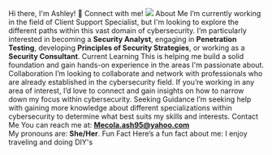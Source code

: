  Hi there, I'm Ashley! 👋
Connect with me!
<a href="https://linkedin.com"><img src="https://img.shields.io/badge/-LinkedIn-0072b1?style=for-the-badge&logo=linkedin&logoColor=white" /></a>
 About Me
I’m currently working in the field of Client Support Specialist, but I'm looking to explore the different paths within this vast domain of cybersecurity.  I’m particularly interested in becoming a **Security Analyst**, engaging in **Penetration Testing**, developing **Principles of Security Strategies**, or working as a **Security Consultant**.
Current Learning
This is helping me build a solid foundation and gain hands-on experience in the areas I'm passionate about.
 Collaboration
I’m looking to collaborate and network with professionals who are already established in the cybersecurity field. If you’re working in any area of interest, I’d love to connect and gain insights on how to narrow down my focus within cybersecurity.
Seeking Guidance
I’m seeking help with gaining more knowledge about different specializations within cybersecurity to determine what best suits my skills and interests.
 Contact Me
You can reach me at: **Mecola.ash95@yahoo.com**  
My pronouns are: **She/Her**.
Fun Fact
Here’s a fun fact about me: I enjoy traveling and doing DIY's
